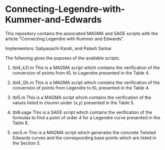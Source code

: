 # Connecting-Legendre-with-Kummer-and-Edwards
This repository contains the associated MAGMA and SAGE scripts with the article
"Connecting Legendre with Kummer and Edwards". 

Implementors:
     Sabyasachi Karati, and
     Palash Sarkar

The follwoing gives the puposes of the available scripts.

1. tbl4_k2l.m
        This is a MAGMA script which contains the verification of the conversion of points from KL to Legendre
        presented in the Table 4.
        
2. tbl4_l2k.m
        This is a MAGMA script which contains the verification of the conversion of points from Legendre to KL
        presented in the Table 4.
        
3. tbl5.m
        This is a MAGMA script which contains the verification of the values listed in cloumn under (x,y)
        presented in the Table 5.
        
4. tbl6.sage
        This is a SAGE script which contains the verification of the formulas to find a point of order 4 for a
        Legendre curve presented in the Table 6.
        
5. sec5.m
        This is a MAGMA script which generates the concrete Twisted Edwards curves and the corresponding base
        points which are listed in the Section 5.
